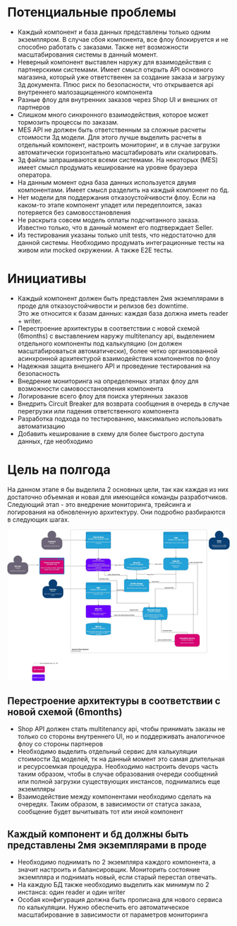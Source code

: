 # Потенциальные проблемы 
- Каждый компонент и база данных представлены только одним экземпляром.
В случае сбоя компонента, все флоу блокируется и не способно работать с заказами.
Также нет возможности масштабирования системы в данный момент.
- Неверный компонент выставлен наружу для взаимодействия с партнерскими системами. 
Имеет смысл открыть API основного магазина, который уже ответственен за создание заказа и загрузку 3д документа.
Плюс риск по безопасности, что открывается api внутреннего малозащищенного компонента
- Разные флоу для внутренних заказов через Shop UI и внешних от партнеров 
- Слишком много синхронного взаимодействия, которое может тормозить процессы по заказам.
- MES API не должен быть ответственным за сложные расчеты стоимости 3д модели. 
Для этого лучше выделить расчеты в отдельный компонент, настроить мониторинг, и в случае загрузки автоматически горизонтально масштабировать или скалировать. 
- 3д файлы запрашиваются всеми системами. На некоторых (MES) имеет смысл продумать кеширование на уровне браузера оператора. 
- На данным момент одна база данных используется двумя компонентами. Имеет смысл разделить на каждый компонент по бд.
- Нет модели для поддержания отказоустойчивости флоу. Если на каком-то этапе компонент упадет или передеплоится, заказ потеряется без самовосстановления
- Не раскрыта совсем модель оплаты подсчитанного заказа. Известно только, что в данный момент его подтверждает Seller. 
- Из тестирования указаны только unit tests, что недостаточно для данной системы. 
Необходимо продумать интеграционные тесты на живом или mocked окружении. А также E2E тесты. 

# Инициативы
- Каждый компонент должен быть представлен 2мя экземплярами в проде для отказоустойчивости и релизов без downtime.  
Это же относится к базам данных: каждая база должна иметь reader + writer.
- Перестроение архитектуры в соответствии с новой схемой (6months) с выставлением наружу multitenancy api, выделением 
отдельного компоненты под калькуляцию (он должен масштабироваться автоматически), более четко организованной асинхронной 
архитектурой взаимодействия компонентов по флоу
- Надежная защита внешнего API и проведение тестирования на безопасность 
- Внедрение мониторинга на определенных этапах флоу для возможности самовосстановления компонента 
- Логирование всего флоу для поиска утерянных заказов 
- Внедрить Circuit Breaker для возврата сообщения в очередь в случае перегрузки или падения ответственного компонента
- Разработка подхода по тестированию, максимально использовать автоматизацию
- Добавить кеширование в схему для более быстрого доступа данных, где необходимо 

# Цель на полгода 
На данном этапе я бы выделила 2 основных цели, так как каждая из них достаточно объемная и новая для имеющейся команды разработчиков.  
Следующий этап - это внедрение мониторинга, трейсинга и логирования на обновленную архитектуру. Они подробно разбираются в следующих шагах.

![schema.jpg](schema.jpg)

## Перестроение архитектуры в соответствии с новой схемой (6months) 
- Shop API должен стать multitenancy api, чтобы принимать заказы не только со стороны внутреннего UI, но и поддерживать аналогичное флоу со стороны партнеров
- Необходимо выделить отдельный сервис для калькуляции стоимости 3д моделей, тк на данный момент это самая длительная и ресурсоемкая процедура. 
Необходимо настроить devops часть таким образом, чтобы в случае образования очереди сообщений или полной загрузки существующих инстансов, поднимались еще экземпляры
- Взаимодействие между компонентами необходимо сделать на очередях. Таким образом, в зависимости от статуса заказа, сообщение будет вычитывать тот или иной компонент

## Каждый компонент и бд должны быть представлены 2мя экземплярами в проде
- Необходимо поднимать по 2 экземпляра каждого компонента, а значит настроить и балансировщик. 
Мониторить состояние экземпляра и поднимать новый, если старый перестал отвечать. 
- На каждую БД также необходимо выделить как минимум по 2 инстанса: один reader и один writer 
- Особая конфигурация должна быть прописана для нового сервиса по калькуляции. Нужно обеспечить его автоматическое масштабирование в зависимости от параметров мониторинга 